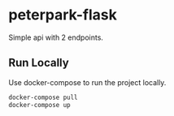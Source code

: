 # peterpark-flask

Simple api with 2 endpoints.

## Run Locally

Use docker-compose to run the project locally.

```bash
docker-compose pull
docker-compose up
```




